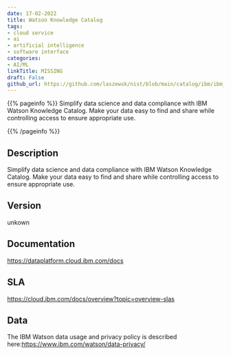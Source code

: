 ```yaml
---
date: 17-02-2022
title: Watson Knowledge Catalog
tags: 
- cloud service
- ai
- artificial intelligence
- software interface
categories: 
- AI/ML
linkTitle: MISSING
draft: False         
github_url: https://github.com/laszewsk/nist/blob/main/catalog/ibm/ibm_watson_knowledge_catalog.yaml
---
```


{{% pageinfo %}}
Simplify data science and data compliance with IBM Watson Knowledge
Catalog. Make your data easy to find and share while controlling
access to ensure appropriate use.

{{% /pageinfo %}}

## Description

Simplify data science and data compliance with IBM Watson Knowledge
Catalog. Make your data easy to find and share while controlling
access to ensure appropriate use.


## Version

unkown

## Documentation

https://dataplatform.cloud.ibm.com/docs

## SLA

https://cloud.ibm.com/docs/overview?topic=overview-slas

## Data

The IBM Watson data usage and privacy policy is described here:https://www.ibm.com/watson/data-privacy/
